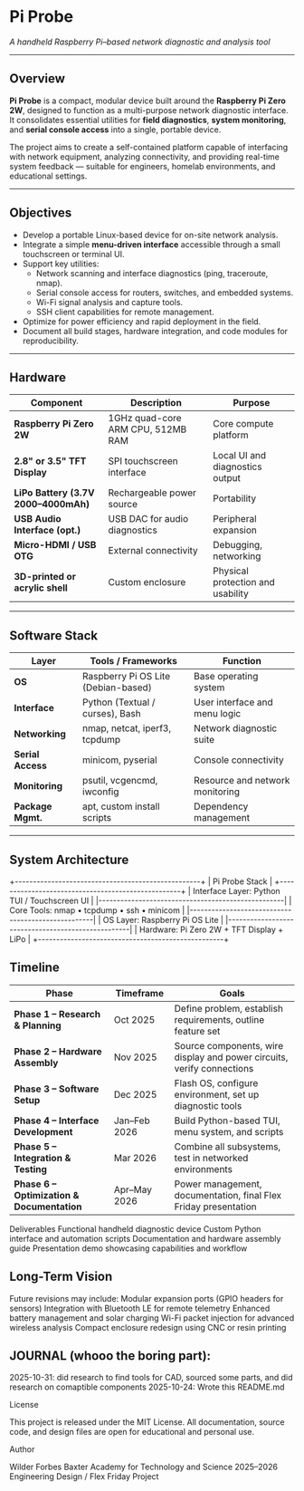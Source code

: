 
# Pi Probe  
*A handheld Raspberry Pi–based network diagnostic and analysis tool*

---

## Overview

**Pi Probe** is a compact, modular device built around the **Raspberry Pi Zero 2W**, designed to function as a multi-purpose network diagnostic interface. It consolidates essential utilities for **field diagnostics**, **system monitoring**, and **serial console access** into a single, portable device.

The project aims to create a self-contained platform capable of interfacing with network equipment, analyzing connectivity, and providing real-time system feedback — suitable for engineers, homelab environments, and educational settings.

---

## Objectives

- Develop a portable Linux-based device for on-site network analysis.  
- Integrate a simple **menu-driven interface** accessible through a small touchscreen or terminal UI.  
- Support key utilities:  
  - Network scanning and interface diagnostics (ping, traceroute, nmap).  
  - Serial console access for routers, switches, and embedded systems.  
  - Wi-Fi signal analysis and capture tools.  
  - SSH client capabilities for remote management.  
- Optimize for power efficiency and rapid deployment in the field.  
- Document all build stages, hardware integration, and code modules for reproducibility.

---

## Hardware

| Component                     | Description                          | Purpose                          |
|-------------------------------|--------------------------------------|----------------------------------|
| **Raspberry Pi Zero 2W**      | 1GHz quad-core ARM CPU, 512MB RAM    | Core compute platform            |
| **2.8" or 3.5" TFT Display**  | SPI touchscreen interface             | Local UI and diagnostics output  |
| **LiPo Battery (3.7V 2000–4000mAh)** | Rechargeable power source          | Portability                      |
| **USB Audio Interface (opt.)**| USB DAC for audio diagnostics         | Peripheral expansion              |
| **Micro-HDMI / USB OTG**      | External connectivity                 | Debugging, networking             |
| **3D-printed or acrylic shell**| Custom enclosure                     | Physical protection and usability |

---

## Software Stack

| Layer             | Tools / Frameworks                 | Function                          |
|-------------------|------------------------------------|-----------------------------------|
| **OS**            | Raspberry Pi OS Lite (Debian-based)| Base operating system             |
| **Interface**     | Python (Textual / curses), Bash     | User interface and menu logic     |
| **Networking**    | nmap, netcat, iperf3, tcpdump       | Network diagnostic suite          |
| **Serial Access** | minicom, pyserial                   | Console connectivity              |
| **Monitoring**    | psutil, vcgencmd, iwconfig          | Resource and network monitoring   |
| **Package Mgmt.** | apt, custom install scripts         | Dependency management             |

---

## System Architecture


+---------------------------------------------------+
|                  Pi Probe Stack                   |
+---------------------------------------------------+
|  Interface Layer: Python TUI / Touchscreen UI     |
|---------------------------------------------------|
|  Core Tools: nmap • tcpdump • ssh • minicom       |
|---------------------------------------------------|
|  OS Layer: Raspberry Pi OS Lite                   |
|---------------------------------------------------|
|  Hardware: Pi Zero 2W + TFT Display + LiPo        |
+---------------------------------------------------+

## Timeline


| Phase                                      | Timeframe    | Goals                                                                  |
| ------------------------------------------ | ------------ | ---------------------------------------------------------------------- |
| **Phase 1 – Research & Planning**          | Oct 2025     | Define problem, establish requirements, outline feature set            |
| **Phase 2 – Hardware Assembly**            | Nov 2025     | Source components, wire display and power circuits, verify connections |
| **Phase 3 – Software Setup**               | Dec 2025     | Flash OS, configure environment, set up diagnostic tools               |
| **Phase 4 – Interface Development**        | Jan–Feb 2026 | Build Python-based TUI, menu system, and scripts                       |
| **Phase 5 – Integration & Testing**        | Mar 2026     | Combine all subsystems, test in networked environments                 |
| **Phase 6 – Optimization & Documentation** | Apr–May 2026 | Power management, documentation, final Flex Friday presentation        |

Deliverables
Functional handheld diagnostic device
Custom Python interface and automation scripts
Documentation and hardware assembly guide
Presentation demo showcasing capabilities and workflow

## Long-Term Vision
Future revisions may include:
Modular expansion ports (GPIO headers for sensors)
Integration with Bluetooth LE for remote telemetry
Enhanced battery management and solar charging
Wi-Fi packet injection for advanced wireless analysis
Compact enclosure redesign using CNC or resin printing



## JOURNAL (whooo the boring part):

2025-10-31: did research to find tools for CAD, sourced some parts, and did research on comaptible components
2025-10-24: Wrote this README.md


License

This project is released under the MIT License.
All documentation, source code, and design files are open for educational and personal use.

Author

Wilder Forbes
Baxter Academy for Technology and Science
2025–2026 Engineering Design / Flex Friday Project
